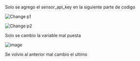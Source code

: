 Solo se agrego el sensor_api_key en la siguiente parte de codigo

![Change p1](https://github.com/DemonBrain/EMERGENTES/assets/81323986/22c9de04-b112-4bc7-9d95-fa67598ac5be)

![Change p2](https://github.com/DemonBrain/EMERGENTES/assets/81323986/74e6bac6-b7ba-47dc-bbb0-17d89d163bea)

Solo se cambio la variable mal puesta 

![image](https://github.com/DemonBrain/EMERGENTES/assets/81323986/58a2865c-f4be-435c-840f-561b7d059262)


Se volvio al anterior mal cambio el ultimo
